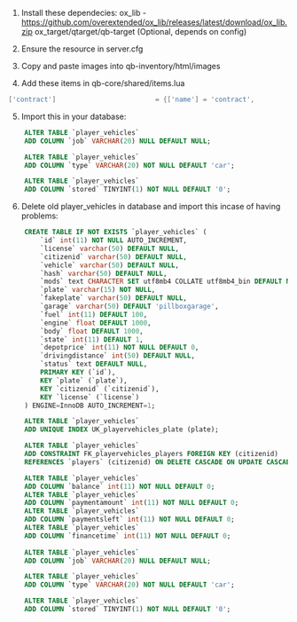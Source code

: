 1. Install these dependecies:
    ox_lib - https://github.com/overextended/ox_lib/releases/latest/download/ox_lib.zip
    ox_target/qtarget/qb-target (Optional, depends on config)

2. Ensure the resource in server.cfg

3. Copy and paste images into qb-inventory/html/images

4. Add these items in qb-core/shared/items.lua

```lua
['contract'] 			 		 	 = {['name'] = 'contract', 							['label'] = 'Contract', 				    ['weight'] = 100, 		['type'] = 'item', 		['image'] = 'contract.png', 		        ['unique'] = false, 	['useable'] = true, 	['shouldClose'] = false,   ['combinable'] = nil,   ['description'] = 'Used for selling/transfering vehicles.'},
```

5. Import this in your database:
```sql
    ALTER TABLE `player_vehicles`
    ADD COLUMN `job` VARCHAR(20) NULL DEFAULT NULL;

    ALTER TABLE `player_vehicles`
    ADD COLUMN `type` VARCHAR(20) NOT NULL DEFAULT 'car';

    ALTER TABLE `player_vehicles`
    ADD COLUMN `stored` TINYINT(1) NOT NULL DEFAULT '0';
```

6. Delete old player_vehicles in database and import this incase of having problems:
```sql
    CREATE TABLE IF NOT EXISTS `player_vehicles` (
        `id` int(11) NOT NULL AUTO_INCREMENT,
        `license` varchar(50) DEFAULT NULL,
        `citizenid` varchar(50) DEFAULT NULL,
        `vehicle` varchar(50) DEFAULT NULL,
        `hash` varchar(50) DEFAULT NULL,
        `mods` text CHARACTER SET utf8mb4 COLLATE utf8mb4_bin DEFAULT NULL,
        `plate` varchar(15) NOT NULL,
        `fakeplate` varchar(50) DEFAULT NULL,
        `garage` varchar(50) DEFAULT 'pillboxgarage',
        `fuel` int(11) DEFAULT 100,
        `engine` float DEFAULT 1000,
        `body` float DEFAULT 1000,
        `state` int(11) DEFAULT 1,
        `depotprice` int(11) NOT NULL DEFAULT 0,
        `drivingdistance` int(50) DEFAULT NULL,
        `status` text DEFAULT NULL,
        PRIMARY KEY (`id`),
        KEY `plate` (`plate`),
        KEY `citizenid` (`citizenid`),
        KEY `license` (`license`)
    ) ENGINE=InnoDB AUTO_INCREMENT=1;

    ALTER TABLE `player_vehicles`
    ADD UNIQUE INDEX UK_playervehicles_plate (plate);

    ALTER TABLE `player_vehicles`
    ADD CONSTRAINT FK_playervehicles_players FOREIGN KEY (citizenid)
    REFERENCES `players` (citizenid) ON DELETE CASCADE ON UPDATE CASCADE;

    ALTER TABLE `player_vehicles`
    ADD COLUMN `balance` int(11) NOT NULL DEFAULT 0;
    ALTER TABLE `player_vehicles`
    ADD COLUMN `paymentamount` int(11) NOT NULL DEFAULT 0;
    ALTER TABLE `player_vehicles`
    ADD COLUMN `paymentsleft` int(11) NOT NULL DEFAULT 0;
    ALTER TABLE `player_vehicles`
    ADD COLUMN `financetime` int(11) NOT NULL DEFAULT 0;
    
    ALTER TABLE `player_vehicles`
    ADD COLUMN `job` VARCHAR(20) NULL DEFAULT NULL;

    ALTER TABLE `player_vehicles`
    ADD COLUMN `type` VARCHAR(20) NOT NULL DEFAULT 'car';

    ALTER TABLE `player_vehicles`
    ADD COLUMN `stored` TINYINT(1) NOT NULL DEFAULT '0';
```
